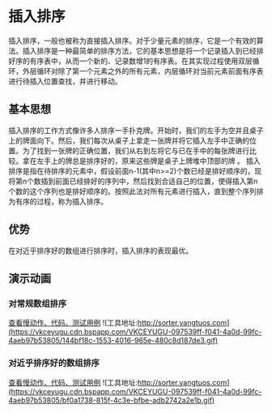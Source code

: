 # 插入排序
插入排序，一般也被称为直接插入排序。对于少量元素的排序，它是一个有效的算法。插入排序是一种最简单的排序方法，它的基本思想是将一个记录插入到已经排好序的有序表中，从而一个新的、记录数增1的有序表。在其实现过程使用双层循环，外层循环对除了第一个元素之外的所有元素，内层循环对当前元素前面有序表进行待插入位置查找，并进行移动。

## 基本思想
插入排序的工作方式像许多人排序一手扑克牌。开始时，我们的左手为空并且桌子上的牌面向下。然后，我们每次从桌子上拿走一张牌并将它插入左手中正确的位置。为了找到一张牌的正确位置，我们从右到左将它与已在手中的每张牌进行比较。拿在左手上的牌总是排序好的，原来这些牌是桌子上牌堆中顶部的牌 。
插入排序是指在待排序的元素中，假设前面n-1(其中n>=2)个数已经是排好顺序的，现将第n个数插到前面已经排好的序列中，然后找到合适自己的位置，使得插入第n个数的这个序列也是排好顺序的。按照此法对所有元素进行插入，直到整个序列排为有序的过程，称为插入排序。

## 优势
在对近乎排序好的数组进行排序时，插入排序的表现最优。

## 演示动画
### 对常规数组排序
[查看慢动作、代码、测试用例](http://sorter.yangtuos.com/?code=%0A%2F%2A%2A%0A%2A+%40param+%7BSortList%7D+list+%E5%B0%81%E8%A3%85%E8%BF%87%E7%9A%84%E6%95%B0%E7%BB%84%E5%AF%B9%E8%B1%A1%EF%BC%8C%E4%B8%8D%E8%83%BD%E7%9B%B4%E6%8E%A5%E8%AE%BF%E9%97%AE%E5%80%BC%EF%BC%8C%E9%9C%80%E8%A6%81%E8%B0%83%E7%94%A8%E5%85%B6%E4%B8%AD%E7%9A%84%E6%96%B9%E6%B3%95%EF%BC%8C%E8%BF%99%E6%A0%B7%E5%8F%AF%E4%BB%A5%E8%A7%A3%E6%9E%90%E8%BF%87%E7%A8%8B%0A%2A+%40return+%7Bvoid%7D++%E6%97%A0%E9%9C%80%E8%BF%94%E5%9B%9E%0A%2A%2F%0Aconst+sort+%3D+%28list%29+%3D%3E+%7B%0A++const+len+%3D+list.length%3B%0A++for+%28let+i+%3D+1%3B+i+%3C+len%3B+i%2B%2B%29+%7B%0A++++let+p+%3D+0%3B%0A++++for+%28let+j+%3D+i+-+1%3B+j+%3E%3D+0%3B+j--%29+%7B%0A++++++list.points%28%5B%7Bname%3A%22j%22%2Cindex%3Aj%7D%2C%7Bname%3A%22i%22%2Cindex%3Ai%7D%5D%29%3B%0A++++++if+%28list.gte%28i%2C+j%29%29+%7B%0A++++++++p+%3D+j+%2B+1%3B%0A++++++++break%3B%0A++++++%7D%0A++++%7D%0A++++list.move%28i%2C+p%29%0A++%7D%0A%7D%0Areturn+sort%3B%0A&case=%5B8%2C1%2C14%2C13%2C8%2C14%2C2%2C15%2C12%2C1%2C5%2C10%2C19%2C8%2C5%2C6%2C3%2C15%2C1%2C11%2C14%2C4%2C11%2C14%2C6%2C3%2C6%2C10%2C9%2C2%5D)
![工具地址:http://sorter.yangtuos.com](https://vkceyugu.cdn.bspapp.com/VKCEYUGU-097539ff-f041-4a0d-99fc-4aeb97b53805/144bf18c-1553-4016-965e-480c8d187de3.gif)


### 对近乎排序好的数组排序
[查看慢动作、代码、测试用例](http://sorter.yangtuos.com/?code=%0A%2F%2A%2A%0A%2A+%40param+%7BSortList%7D+list+%E5%B0%81%E8%A3%85%E8%BF%87%E7%9A%84%E6%95%B0%E7%BB%84%E5%AF%B9%E8%B1%A1%EF%BC%8C%E4%B8%8D%E8%83%BD%E7%9B%B4%E6%8E%A5%E8%AE%BF%E9%97%AE%E5%80%BC%EF%BC%8C%E9%9C%80%E8%A6%81%E8%B0%83%E7%94%A8%E5%85%B6%E4%B8%AD%E7%9A%84%E6%96%B9%E6%B3%95%EF%BC%8C%E8%BF%99%E6%A0%B7%E5%8F%AF%E4%BB%A5%E8%A7%A3%E6%9E%90%E8%BF%87%E7%A8%8B%0A%2A+%40return+%7Bvoid%7D++%E6%97%A0%E9%9C%80%E8%BF%94%E5%9B%9E%0A%2A%2F%0Aconst+sort+%3D+%28list%29+%3D%3E+%7B%0A++const+len+%3D+list.length%3B%0A++for+%28let+i+%3D+1%3B+i+%3C+len%3B+i%2B%2B%29+%7B%0A++++let+p+%3D+0%3B%0A++++for+%28let+j+%3D+i+-+1%3B+j+%3E%3D+0%3B+j--%29+%7B%0A++++++list.points%28%5B%7Bname%3A%22j%22%2Cindex%3Aj%7D%2C%7Bname%3A%22i%22%2Cindex%3Ai%7D%5D%29%3B%0A++++++if+%28list.gte%28i%2C+j%29%29+%7B%0A++++++++p+%3D+j+%2B+1%3B%0A++++++++break%3B%0A++++++%7D%0A++++%7D%0A++++list.move%28i%2C+p%29%0A++%7D%0A%7D%0Areturn+sort%3B%0A&case=%5B0%2C29%2C2%2C3%2C12%2C5%2C6%2C7%2C8%2C9%2C10%2C11%2C4%2C13%2C14%2C15%2C16%2C17%2C18%2C19%2C20%2C21%2C22%2C23%2C24%2C25%2C26%2C27%2C28%2C1%5D)
![工具地址:http://sorter.yangtuos.com](https://vkceyugu.cdn.bspapp.com/VKCEYUGU-097539ff-f041-4a0d-99fc-4aeb97b53805/bf0a1738-815f-4c3e-bfbe-adb2742a2e1b.gif)
